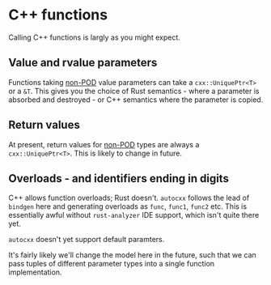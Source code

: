 # C++ functions

Calling C++ functions is largly as you might expect.

## Value and rvalue parameters

Functions taking [non-POD](cpp_types.md) value parameters can take a `cxx::UniquePtr<T>`
or a `&T`. This gives you the choice of Rust semantics - where a parameter
is absorbed and destroyed - or C++ semantics where the parameter is copied.

## Return values

At present, return values for [non-POD](cpp_types.md) types are always
a `cxx::UniquePtr<T>`. This is likely to change in future.

## Overloads - and identifiers ending in digits

C++ allows function overloads; Rust doesn't. `autocxx` follows the lead
of `bindgen` here and generating overloads as `func`, `func1`, `func2` etc.
This is essentially awful without `rust-analyzer` IDE support, which isn't
quite there yet.

`autocxx` doesn't yet support default paramters.

It's fairly likely we'll change the model here in the future, such that
we can pass tuples of different parameter types into a single function
implementation.